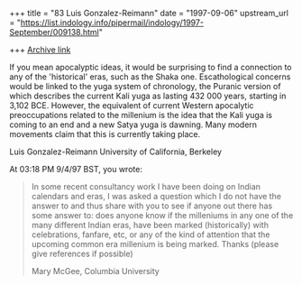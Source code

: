 +++
title = "83 Luis Gonzalez-Reimann"
date = "1997-09-06"
upstream_url = "https://list.indology.info/pipermail/indology/1997-September/009138.html"

+++
[Archive link](https://list.indology.info/pipermail/indology/1997-September/009138.html)

If you mean apocalyptic ideas, it would be surprising to find a connection
to any of the 'historical' eras, such as the Shaka one.  Escathological
concerns would be linked to the yuga system of chronology, the Puranic
version of which describes the current Kali yuga as lasting 432 000 years,
starting in 3,102 BCE.  However, the equivalent of current Western
apocalytic preoccupations related to the millenium is the idea that the Kali
yuga is coming to an end and a new Satya yuga is dawning.  Many modern
movements claim that this is currently taking place.


Luis Gonzalez-Reimann
University of California, Berkeley


At 03:18 PM 9/4/97 BST, you wrote:
>
>In some recent consultancy work I have been doing on Indian calendars and
>eras, I was asked a question which I do not have the answer to and thus
>share with you to see if anyone out there has some answer to: does anyone
>know if the milleniums in any one of the many different Indian eras, have 
>been marked (historically) with celebrations, fanfare, etc, or any of
>the kind of attention that the upcoming common era millenium is being
>marked.  Thanks (please give references if possible)
>
>Mary McGee, Columbia University 
>
>
>
>





